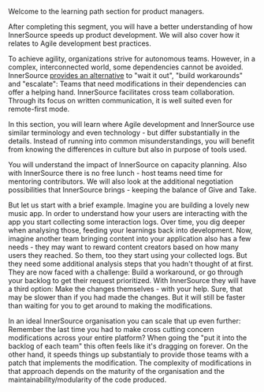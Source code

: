 Welcome to the learning path section for product managers.

After completing this segment, you will have a better understanding of how InnerSource speeds up product development.
We will also cover how it relates to Agile development best practices.

To achieve agility, organizations strive for autonomous teams.
However, in a complex, interconnected world, some dependencies cannot be avoided.
InnerSource [provides an alternative](https://innersourcecommons.org/learn/learning-path/introduction/02/) to "wait it out", "build workarounds" and "escalate": Teams that need modifications in their dependencies can offer a helping hand.
InnerSource facilitates cross team collaboration.
Through its focus on written communication, it is well suited even for remote-first mode.

In this section, you will learn where Agile development and InnerSource use similar terminology and even technology - but differ substantially in the details.
Instead of running into common misunderstandings, you will benefit from knowing the differences in culture but also in purpose of tools used.

You will understand the impact of InnerSource on capacity planning. Also with InnerSource there is no free lunch - host teams need time for mentoring contributors.
We will also look at the additional negotiation possibilities that InnerSource brings - keeping the balance of Give and Take.  

But let us start with a brief example.
Imagine you are building a lovely new music app. 
In order to understand how your users are interacting with the app you start collecting some interaction logs. 
Over time, you dig deeper when analysing those, feeding your learnings back into development. 
Now, imagine another team bringing content into your application also has a few needs - they may want to reward content creators based on how many users they reached.
So them, too they start using your collected logs.
But they need some additional analysis steps that you hadn't thought of at first.
They are now faced with a challenge: Build a workaround, or go through your backlog to get their request prioritized.
With InnerSource they will have a third option: Make the changes themselves - with your help.
Sure, that may be slower than if you had made the changes.
But it will still be faster than waiting for you to get around to making the modifications.

In an ideal InnerSource organisation you can scale that up even further:
Remember the last time you had to make cross cutting concern modifications across your entire platform?
When going the "put it into the backlog of each team" this often feels like it's dragging on forever.
On the other hand, it speeds things up substantialy to provide those teams with a patch that implements the modification.
The complexity of modifications in that approach depends on the maturity of the organisation and the maintainability/modularity of the code produced.
